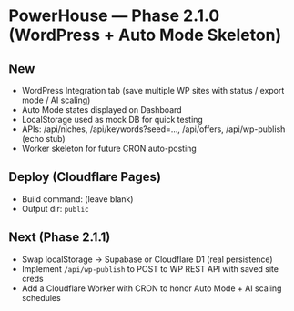 # PowerHouse — Phase 2.1.0 (WordPress + Auto Mode Skeleton)

## New
- WordPress Integration tab (save multiple WP sites with status / export mode / AI scaling)
- Auto Mode states displayed on Dashboard
- LocalStorage used as mock DB for quick testing
- APIs: /api/niches, /api/keywords?seed=..., /api/offers, /api/wp-publish (echo stub)
- Worker skeleton for future CRON auto-posting

## Deploy (Cloudflare Pages)
- Build command: (leave blank)
- Output dir: `public`

## Next (Phase 2.1.1)
- Swap localStorage → Supabase or Cloudflare D1 (real persistence)
- Implement `/api/wp-publish` to POST to WP REST API with saved site creds
- Add a Cloudflare Worker with CRON to honor Auto Mode + AI scaling schedules
